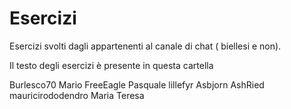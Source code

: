 # Esercizi

Esercizi svolti dagli appartenenti al canale di chat ( biellesi e non).

Il testo degli esercizi è presente in questa cartella

Burlesco70		Mario
FreeEagle		Pasquale
lillefyr		Asbjorn		AshRied
mauricirododendro	Maria Teresa
